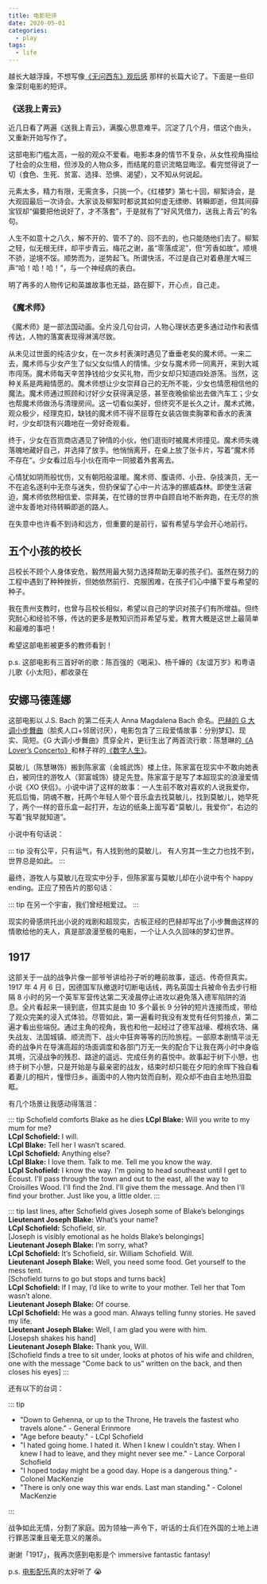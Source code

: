 ```yaml
---
title: 电影短评
date: 2020-05-01
categories:
  - play
tags:
  - life
---
```


越长大越浮躁，不想写像[《无问西东》观后感](forever_young) 那样的长篇大论了。下面是一些印象深刻电影的短评。

<!-- more -->

### 《送我上青云》

近几日看了两遍《送我上青云》，满腹心思意难平。沉淀了几个月，借这个由头，又重新开始写作了。

这部电影门槛太高，一般的观众不爱看。电影本身的情节不复杂，从女性视角描绘了社会的众生相，但涉及的人物众多，而结尾的意识流略显晦涩。看完觉得说了一切（食色、生死、贫富、选择、恐惧、渴望），又不知从何说起。

元素太多，精力有限，无需贪多，只挑一个。《红楼梦》第七十回，柳絮诗会，是大观园最后一次诗会。大家谈及柳絮时都说其如何虚无缥缈、转瞬即逝，但其间薛宝钗却“偏要把他说好了，才不落套”，于是就有了“好风凭借力，送我上青云”的名句。

人生不如意十之八久，解不开的、管不了的、回不去的，也只能随他们去了。柳絮之轻，似无根无绊，却平步青云。梅花之谢，虽“零落成泥”，但“芳香如故”。顺境不骄，逆境不馁。顺势而为，逆势起飞。所谓快活，不过是自己对着悬崖大喊三声“哈！哈！哈！”，与一个神经病的表白。

明了再多的人物传记和英雄故事也无益，路在脚下，开心点，自己走。

### 《魔术师》

《魔术师》是一部法国动画。全片没几句台词，人物心理状态更多通过动作和表情传达，人物的落寞表现得淋漓尽致。

从未见过世面的纯洁少女，在一次乡村表演时遇见了垂垂老矣的魔术师。一来二去，魔术师与少女产生了似父女似情人的情愫。少女与魔术师一同离开，来到大城市闯荡。魔术师每天辛苦挣钱给少女买礼物，而少女却只知道四处游荡。当然，这种关系是两厢情愿的。魔术师想让少女崇拜自己的无所不能，少女也情愿相信他的魔法。魔术师通过照顾和讨好少女获得满足感，甚至夜晚偷偷出去做汽车工；少女也帮魔术师做汤与清理房间。这一切看似美好，但终究不是长久之计。魔术式微，观众极少，经理克扣，缺钱的魔术师不得不屈尊在女装店做卖胸罩和香水的表演时，少女却饶有兴趣地在一旁好奇观看。

终于，少女在百货商店遇见了钟情的小伙，他们逛街时被魔术师撞见。魔术师失魂落魄地藏好自己，并选择了放手。他悄悄离开，在桌上放了张卡片，写着”魔术师不存在“。少女看过后与小伙在雨中一同披着外套离去。

心情犹如阴雨般忧伤，又有朝阳般温暖。魔术师、腹语师、小丑、杂技演员，无一不在追名逐利中无奈与迷失，但扔保留了心中一片洁净的挪威森林。即使生活窘迫，魔术师依然相信爱、崇拜美，在忙碌的世界中自顾自地不断奔跑，在无尽的旅途中友善地对待转瞬即逝的路人。

在失意中也许看不到诗和远方，但重要的是前行，留有希望与学会开心地前行。

## 五个小孩的校长

吕校长不顾个人身体安危，毅然用最大努力选择帮助无辜的孩子们。虽然在努力的工程中遇到了种种挫折，但她依然前行、克服困难，在孩子们心中播下爱与希望的种子。

我在贵州支教时，也曾与吕校长相似，希望以自己的学识对孩子们有所增益。但终究耐心和经验不够，传达的更多是教知识而非希望与爱。教育大概是这世上最简单和最难的事吧！

希望这部电影被更多的教师看到！

p.s. 这部电影有三首好听的歌：陈百强的《喝采》、杨千嬅的《友谊万岁》和粤语儿歌《小太阳》，都收录在

## 安娜马德莲娜

这部电影以 J.S. Bach 的第二任夫人 Anna Magdalena Bach 命名。[巴赫的 G 大调小步舞曲](https://youtu.be/p1gGxpitLO8)（脍炙人口+邻居讨厌），电影包含了三段爱情故事：分别梦幻、现实、简短。《G 大调小步舞曲》贯穿全片，更衍生出了两首流行歌：陈慧琳的[《A Lover’s Concerto》](https://youtu.be/P1m7HEvYsN8)和林子祥的[《数字人生》](https://youtu.be/AJ2nXMhB-UQ)。

莫敏儿（陈慧琳饰）搬到陈家富（金城武饰）楼上住，陈家富在现实中不敢向她表白，被同住的游牧人（郭富城饰）捷足先登。陈家富于是写了本超现实的浪漫爱情小说《XO 侠侣》。小说中讲了这样的故事：一人生前不敢对喜欢的人说我爱你，死后后悔，阴魂不散，托两个年轻人带个音乐盒去找莫敏儿，找到莫敏儿，她早死了，两个一样的音乐盒一起打开，左边的纸条上面写着“莫敏儿，我爱你”，右边的写着“我早就知道”。

小说中有句话说：

::: tip
没有公平，只有运气，有人找到他的莫敏儿，
有人穷其一生之力也找不到，世界总是如此。
:::

最终，游牧人与莫敏儿在现实中分手，但陈家富与莫敏儿却在小说中有个 happy ending。正应了预告片的那句话：

::: tip
在另一个宇宙，我们曾经相爱过。
:::

现实的骨感烘托出小说的戏剧和超现实，古板正经的巴赫却写出了小步舞曲这样的情歌给他的夫人，真是部浪漫至极的电影，一个让人久久回味的梦幻世界。

## 1917

这部关于一战的战争片像一部爷爷讲给孙子听的睡前故事，遥远、传奇但真实。1917 年 4 月 6 日，因德国军队撤退时切断电话线，两名英国士兵被命令去步行相隔 8 小时的另一个英军军营传达第二天凌晨停止进攻以避免落入德军陷阱的消息。全片看起来一镜到底，但其实是由 10 多个最长 9 分钟的短片连接而成，带给了观众完美的浸入式体验。尽管如此，第一遍看时我没有发觉有任何剪接点，第二遍才看出些端倪。通过主角的视角，我也和他一起经过了德军战壕、樱桃农场、痛失战友、法国城镇、顺流而下、战火中狂奔等等的历险旅程。一部原本剧情平淡无奇的战争片在导演高超的场面调度和各部门万无一失的配合下让我在两小时中身临其境，沉浸战争的残忍、路途的遥远、完成任务的喜悦中。故事起于树下小憩，也终于树下小憩，只是开始是与最亲密的战友，结束时却只能在夕阳的余晖下独自看着妻儿的相片，憧憬归乡。画面中的人物内敛而自制，观众却不由自主地热泪盈眶。

有几个场景让我感动得落泪：

::: tip Schofield comforts Blake as he dies
**LCpl Blake:** Will you write to my mum for me?  
**LCpl Schofield:** I will.  
**LCpl Blake:** Tell her I wasn’t scared.  
**LCpl Schofield:** Anything else?  
**LCpl Blake:** I love them. Talk to me. Tell me you know the way.  
**LCpl Schofield:** I know the way. I'm going to head southeast until I get to Écoust. I'll pass through the town and out to the east, all the way to Croisilles Wood. I'll find the 2nd. I'll give them the message. And then I'll find your brother. Just like you, a little older.
:::

::: tip last lines, after Schofield gives Joseph some of Blake’s belongings
**Lieutenant Joseph Blake:** What’s your name?  
**LCpl Schofield:** Schofield, sir.  
[Joseph is visibly emotional as he holds Blake’s belongings]  
**Lieutenant Joseph Blake:** I’m sorry, what?  
**LCpl Schofield:** It’s Schofield, sir. William Schofield. Will.  
**Lieutenant Joseph Blake:** Well, you need some food. Get yourself to the mess tent.  
[Schofield turns to go but stops and turns back]  
**LCpl Schofield:** If I may, I’d like to write to your mother. Tell her that Tom wasn’t alone.  
**Lieutenant Joseph Blake:** Of course.  
**LCpl Schofield:** He was a good man. Always telling funny stories. He saved my life.  
**Lieutenant Joseph Blake:** Well, I am glad you were with him.  
[Josepsh shakes his hand]  
**Lieutenant Joseph Blake:** Thank you, Will.  
[Schofield finds a tree to sit under, looks at photos of his wife and children, one with the message “Come back to us” written on the back, and then closes his eyes]
:::

还有以下的台词：

::: tip

- "Down to Gehenna, or up to the Throne, He travels the fastest who travels alone." - General Erinmore
- "Age before beauty." - LCpl Schofield
- "I hated going home. I hated it. When I knew I couldn't stay. When I knew I had to leave, and they might never see me." - Lance Corporal Schofield
- "I hoped today might be a good day. Hope is a dangerous thing." - Colonel MacKenzie
- "There is only one way this war ends. Last man standing." - Colonel MacKenzie

:::

战争如此无情，分割了家庭。因为领袖一声令下，听话的士兵们在外国的土地上进行罪恶深重且毫无意义的屠杀。

谢谢「1917」，我再次感到电影是个 immersive fantastic fantasy!

p.s. [电影配乐](https://youtu.be/iNhu4KmR2bI)真的太好听了 😭

<!-- 《缝纫机乐队》
再见理想
都选C
塑料袋

《花椒之味》 -->
